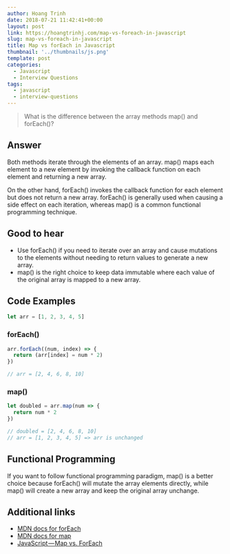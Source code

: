 ```yaml
---
author: Hoang Trinh
date: 2018-07-21 11:42:41+00:00
layout: post
link: https://hoangtrinhj.com/map-vs-foreach-in-javascript
slug: map-vs-foreach-in-javascript
title: Map vs forEach in Javascript
thumbnail: '../thumbnails/js.png'
template: post
categories:
  - Javascript
  - Interview Questions
tags:
  - javascript
  - interview-questions
---
```


> What is the difference between the array methods map() and forEach()?

## Answer

Both methods iterate through the elements of an array. map() maps each element to a new element by invoking the callback function on each element and returning a new array.

On the other hand, forEach() invokes the callback function for each element but does not return a new array. forEach() is generally used when causing a side effect on each iteration, whereas map() is a common functional programming technique.

## Good to hear

- Use forEach() if you need to iterate over an array and cause mutations to the elements without needing to return values to generate a new array.
- map() is the right choice to keep data immutable where each value of the original array is mapped to a new array.

## Code Examples

```javascript
let arr = [1, 2, 3, 4, 5]
```

### forEach()

```javascript
arr.forEach((num, index) => {
  return (arr[index] = num * 2)
})
```

```javascript
// arr = [2, 4, 6, 8, 10]
```

### map()

```javascript
let doubled = arr.map(num => {
  return num * 2
})
```

```javascript
// doubled = [2, 4, 6, 8, 10]
// arr = [1, 2, 3, 4, 5] => arr is unchanged
```

## Functional Programming

If you want to follow functional programming paradigm, map() is a better choice because forEach() will mutate the array elements directly, while map() will create a new array and keep the original array unchange.

## Additional links

- [MDN docs for forEach](https://developer.mozilla.org/en-US/docs/Web/JavaScript/Reference/Global_Objects/Array/forEach)
- [MDN docs for map](https://developer.mozilla.org/en-US/docs/Web/JavaScript/Reference/Global_Objects/Array/map)
- [JavaScript — Map vs. ForEach](https://codeburst.io/javascript-map-vs-foreach-f38111822c0f)
